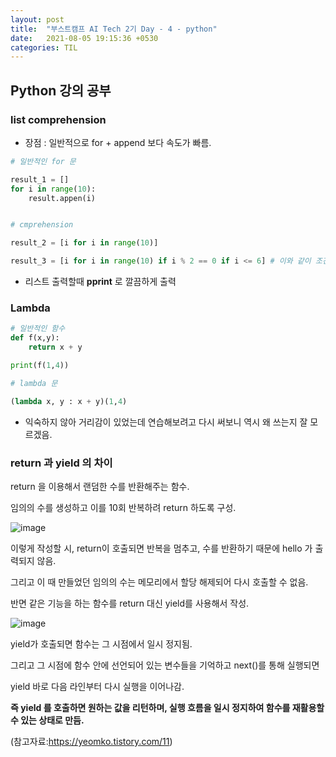 ```yaml
---
layout: post
title:  "부스트캠프 AI Tech 2기 Day - 4 - python"
date:   2021-08-05 19:15:36 +0530
categories: TIL
---
```



## Python 강의 공부


### list comprehension


- 장점 : 일반적으로 for + append 보다 속도가 빠름.

```python
# 일반적인 for 문

result_1 = []
for i in range(10):
    result.appen(i)


# cmprehension

result_2 = [i for i in range(10)]

result_3 = [i for i in range(10) if i % 2 == 0 if i <= 6] # 이와 같이 조건 부여도 가능
```


- 리스트 출력할때 **pprint** 로 깔끔하게 출력 


### Lambda

```python
# 일반적인 함수
def f(x,y):
    return x + y

print(f(1,4))

# lambda 문

(lambda x, y : x + y)(1,4)
```

- 익숙하지 않아 거리감이 있었는데 연습해보려고 다시 써보니 역시 왜 쓰는지 잘 모르겠음.

### return 과 yield 의 차이

return 을 이용해서 랜덤한 수를 반환해주는 함수.

임의의 수를 생성하고 이를 10회 반복하려 return 하도록 구성.


![image](https://user-images.githubusercontent.com/61610411/128296545-d43f09e3-4580-418b-8ce5-2784eaca34fa.png)


이렇게 작성할 시, return이 호출되면 반복을 멈추고, 수를 반환하기 때문에 hello 가 출력되지 않음.

그리고 이 때 만들었던 임의의 수는 메모리에서 할당 해제되어 다시 호출할 수 없음.


반면 같은 기능을 하는 함수를 return 대신 yield를 사용해서 작성.

![image](https://user-images.githubusercontent.com/61610411/128296117-9e405fc6-6119-403d-8369-32e1c9cfd628.png)


yield가 호출되면 함수는 그 시점에서 일시 정지됨.

그리고 그 시점에 함수 안에 선언되어 있는 변수들을 기억하고 next()를 통해 실행되면

yield 바로 다음 라인부터 다시 실행을 이어나감.


**즉 yield 를 호출하면 원하는 값을 리턴하며, 실행 흐름을 일시 정지하여 함수를 재활용할 수 있는 상태로 만듬.**

(참고자료:https://yeomko.tistory.com/11)